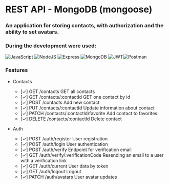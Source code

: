# REST API - MongoDB (mongoose)

### An application for storing contacts, with authorization and the ability to set avatars.
### During the development were used:

![JavaScript](https://img.shields.io/badge/JavaScript-F7DF1E?style=for-the-badge&logo=javascript&logoColor=black) ![NodeJS](https://img.shields.io/badge/Node.js-43853D?style=for-the-badge&logo=node.js&logoColor=white) ![Express](https://img.shields.io/badge/Express.js-404D59?style=for-the-badge) ![MongoDB](https://img.shields.io/badge/MongoDB-4EA94B?style=for-the-badge&logo=mongodb&logoColor=white) ![JWT](https://img.shields.io/badge/JWT-000000?style=for-the-badge&logo=JSON%20web%20tokens&logoColor=white)![Postman](https://img.shields.io/badge/Postman-FF6C37?style=for-the-badge&logo=Postman&logoColor=white)


### Features


- Contacts

    - [✓] GET /contacts  GET all contacts
    - [✓] GET /contacts/:contactId  GET one contact by id
    - [✓] POST /contacts  Add new contact
    - [✓] PUT /contacts/:contactId  Update information about contact
    - [✓] PATCH /contacts/:contactId/favorite  Add contact to favorites
    - [✓] DELETE /contacts/:contactId Delete contact

- Auth

    - [✓] POST /auth/register   User registration
    - [✓] POST /auth/login   User authentication 
    - [✓] POST /auth/verify  Endpoint for verification email
    - [✓] GET /auth/verify/:verificationCode  Resending an email to a user with a verification link
    - [✓] GET /auth/current  User data by token
    - [✓] GET /auth/logout  Logout
    - [✓] PATCH /auth/avatars User avatar updates

